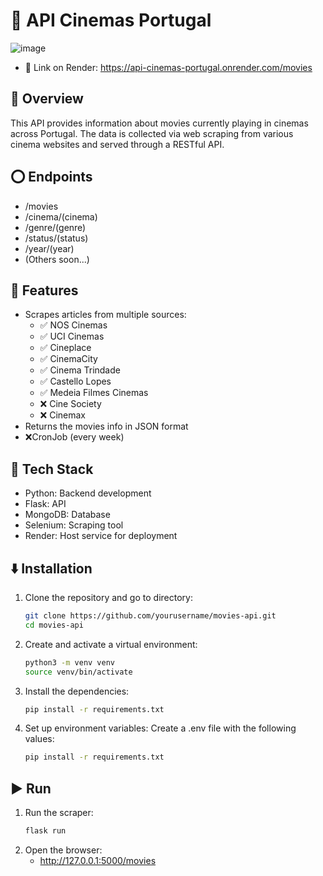 # 🎥 API Cinemas Portugal
![image](https://github.com/user-attachments/assets/77c35e5f-62bc-49ec-a4ac-b2a5c61c3297)

- :link: Link on Render: https://api-cinemas-portugal.onrender.com/movies


## 🔎 Overview

This API provides information about movies currently playing in cinemas across Portugal. The data is collected via web scraping from various cinema websites and served through a RESTful API.


## ⭕ Endpoints

  - /movies
  - /cinema/(cinema)
  - /genre/(genre)
  - /status/(status)
  - /year/(year)
  - (Others soon...)


## :star2: Features

- Scrapes articles from multiple sources:
  - ✅ NOS Cinemas
  - ✅ UCI Cinemas
  - ✅ Cineplace
  - ✅ CinemaCity
  - ✅ Cinema Trindade
  - ✅ Castello Lopes
  - ✅ Medeia Filmes Cinemas
  - ❌ Cine Society
  - ❌ Cinemax
- Returns the movies info in JSON format
- ❌CronJob (every week)


## 🔧 Tech Stack

- Python: Backend development
- Flask: API
- MongoDB: Database
- Selenium: Scraping tool
- Render: Host service for deployment


## ⬇️ Installation

1. Clone the repository and go to directory:
   ```bash
   git clone https://github.com/yourusername/movies-api.git
   cd movies-api

2. Create and activate a virtual environment:
   ```bash
   python3 -m venv venv
   source venv/bin/activate

3. Install the dependencies:
   ```bash
   pip install -r requirements.txt
   
4. Set up environment variables: Create a .env file with the following values:
   ```bash
   pip install -r requirements.txt
   

## ▶️ Run

1. Run the scraper:
   ```bash
   flask run

2. Open the browser:
   - http://127.0.0.1:5000/movies
